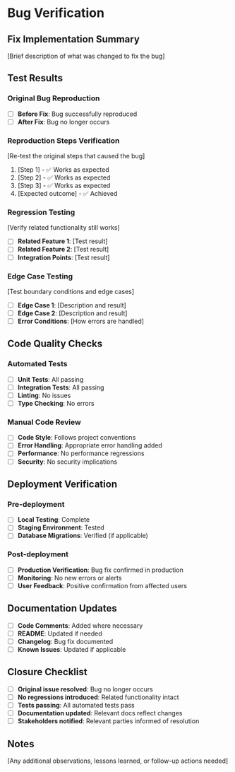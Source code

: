 # Bug Verification

## Fix Implementation Summary

[Brief description of what was changed to fix the bug]

## Test Results

### Original Bug Reproduction

- [ ] **Before Fix**: Bug successfully reproduced
- [ ] **After Fix**: Bug no longer occurs

### Reproduction Steps Verification

[Re-test the original steps that caused the bug]

1. [Step 1] - ✅ Works as expected
2. [Step 2] - ✅ Works as expected
3. [Step 3] - ✅ Works as expected
4. [Expected outcome] - ✅ Achieved

### Regression Testing

[Verify related functionality still works]

- [ ] **Related Feature 1**: [Test result]
- [ ] **Related Feature 2**: [Test result]
- [ ] **Integration Points**: [Test result]

### Edge Case Testing

[Test boundary conditions and edge cases]

- [ ] **Edge Case 1**: [Description and result]
- [ ] **Edge Case 2**: [Description and result]
- [ ] **Error Conditions**: [How errors are handled]

## Code Quality Checks

### Automated Tests

- [ ] **Unit Tests**: All passing
- [ ] **Integration Tests**: All passing
- [ ] **Linting**: No issues
- [ ] **Type Checking**: No errors

### Manual Code Review

- [ ] **Code Style**: Follows project conventions
- [ ] **Error Handling**: Appropriate error handling added
- [ ] **Performance**: No performance regressions
- [ ] **Security**: No security implications

## Deployment Verification

### Pre-deployment

- [ ] **Local Testing**: Complete
- [ ] **Staging Environment**: Tested
- [ ] **Database Migrations**: Verified (if applicable)

### Post-deployment

- [ ] **Production Verification**: Bug fix confirmed in production
- [ ] **Monitoring**: No new errors or alerts
- [ ] **User Feedback**: Positive confirmation from affected users

## Documentation Updates

- [ ] **Code Comments**: Added where necessary
- [ ] **README**: Updated if needed
- [ ] **Changelog**: Bug fix documented
- [ ] **Known Issues**: Updated if applicable

## Closure Checklist

- [ ] **Original issue resolved**: Bug no longer occurs
- [ ] **No regressions introduced**: Related functionality intact
- [ ] **Tests passing**: All automated tests pass
- [ ] **Documentation updated**: Relevant docs reflect changes
- [ ] **Stakeholders notified**: Relevant parties informed of resolution

## Notes

[Any additional observations, lessons learned, or follow-up actions needed]
